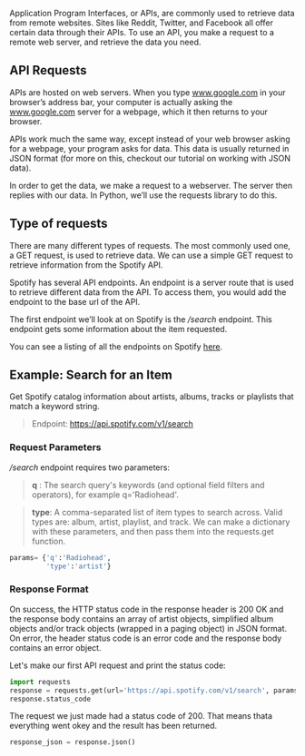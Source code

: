 Application Program Interfaces, or APIs, are commonly used to retrieve data from remote websites. Sites like Reddit, Twitter, and Facebook all offer certain data through their APIs. To use an API, you make a request to a remote web server, and retrieve the data you need.

## API Requests
APIs are hosted on web servers. When you type www.google.com in your browser’s address bar, your computer is actually asking the www.google.com server for a webpage, which it then returns to your browser.

APIs work much the same way, except instead of your web browser asking for a webpage, your program asks for data. This data is usually returned in JSON format (for more on this, checkout our tutorial on working with JSON data).

In order to get the data, we make a request to a webserver. The server then replies with our data. In Python, we’ll use the requests library to do this. 

## Type of requests
There are many different types of requests. The most commonly used one, a GET request, is used to retrieve data.
We can use a simple GET request to retrieve information from the Spotify API.

Spotify has several API endpoints. An endpoint is a server route that is used to retrieve different data from the API. 
To access them, you would add the endpoint to the base url of the API.

The first endpoint we’ll look at on Spotify is the */search* endpoint. This endpoint gets some information about the item requested.

You can see a listing of all the endpoints on Spotify [here](https://developer.spotify.com/web-api/endpoint-reference/).

## Example: Search for an Item 
Get Spotify catalog information about artists, albums, tracks or playlists that match a keyword string.
> Endpoint:  https://api.spotify.com/v1/search

### Request Parameters
*/search* endpoint requires two parameters:
> **q** : The search query's keywords (and optional field filters and operators), for example q='Radiohead'. 

> **type**: A comma-separated list of item types to search across. Valid types are: album, artist, playlist, and track.
We can make a dictionary with these parameters, and then pass them into the requests.get function.
```python
params= {'q':'Radiohead', 
         'type':'artist'}
```
### Response Format
On success, the HTTP status code in the response header is 200 OK and the response body contains an array of artist objects, simplified album objects and/or track objects (wrapped in a paging object) in JSON format. On error, the header status code is an error code and the response body contains an error object.

Let's make our first API request and print the status code:
```python
import requests
response = requests.get(url='https://api.spotify.com/v1/search', params= {'q':'Radiohead', 'type':'artist'})
response.status_code
```
The request we just made had a status code of 200. That means thata everything went okey and the result has been returned. 

```python
response_json = response.json()
```
